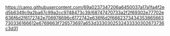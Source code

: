 https://camo.githubusercontent.com/69a0237347206a6450037a17a1fa4f2ed5b6349c9a2ba67c99a2cc9748473c39/68747470733a2f2f69302e77702e636f6d2f6172742e706978696c6172742e636f6d2f6662373434353865663730336166612e6769663f726573697a653d3330302532433330302673736c3d31
